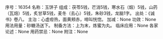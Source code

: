 序号：16354
名称：玉饼子
组成：茯苓5钱，芒消5钱，寒水石（煅）5钱，山药（瓦焙）5钱，炙甘草5钱，麦冬（去心）5钱，朱砂3钱，龙脑1字。
出处：《诚书》卷八。
主治：心虚疳热，面黄颊赤，啼叫恍惚。
加减：None
功效：None
用法用量：砂糖汤送下。
制备方法：上为末，炼蜜为丸。
临床应用：None
各家论述：None
用药禁忌：None
附注：None
